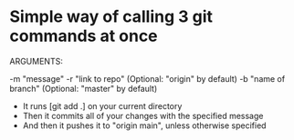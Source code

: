 # Simple way of calling 3 git commands at once
ARGUMENTS:

-m "message"
-r "link to repo"      (Optional: "origin" by default)
-b "name of branch"    (Optional: "master" by default)

- It runs [git add .] on your current directory
- Then it commits all of your changes with the specified message
- And then it pushes it to "origin main", unless otherwise specified